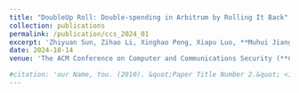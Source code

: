 ```yaml
---
title: "DoubleUp Roll: Double-spending in Arbitrum by Rolling It Back"
collection: publications
permalink: /publication/ccs_2024_01
excerpt: 'Zhiyuan Sun, Zihao Li, Xinghao Peng, Xiapu Luo, **Muhui Jiang**, Hao Zhou, Yinqian Zhang'
date: 2024-10-14
venue: 'The ACM Conference on Computer and Communications Security (**CCS 2024**) (<span style="color:red">**Distinguished Paper Award**</span>)'

#citation: 'our Name, You. (2010). &quot;Paper Title Number 2.&quot; <i>Journal 1</i>. 1(2).'
---
```

